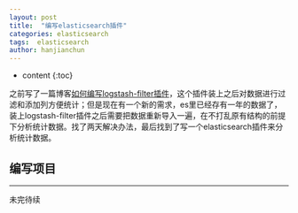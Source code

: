 ```yaml
---
layout: post
title:  "编写elasticsearch插件"
categories: elasticsearch
tags:  elasticsearch
author: hanjianchun
---
```


* content
{:toc}

之前写了一篇博客[如何编写logstash-filter插件](http://hanjianchun.top/2016/12/30/write-logstash-filter/)，这个插件装上之后对数据进行过滤和添加列方便统计；但是现在有一个新的需求，es里已经存有一年的数据了，装上logstash-filter插件之后需要把数据重新导入一遍，在不打乱原有结构的前提下分析统计数据。找了两天解决办法，最后找到了写一个elasticsearch插件来分析统计数据。



## 编写项目


----------
未完待续



